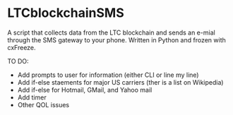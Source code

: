 LTCblockchainSMS
================

A script that collects data from the LTC blockchain and sends an e-mial through the SMS gateway to your phone. Written in Python and frozen with cxFreeze.

TO DO:
 - Add prompts to user for information (either CLI or line my line)
 - Add if-else staements for major US carriers (ther is a list on Wikipedia)
 - Add if-else for Hotmail, GMail, and Yahoo mail
 - Add timer
 - Other QOL issues
